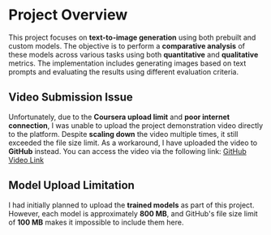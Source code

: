 # Project Overview

This project focuses on **text-to-image generation** using both prebuilt and custom models. The objective is to perform a **comparative analysis** of these models across various tasks using both **quantitative** and **qualitative** metrics. The implementation includes generating images based on text prompts and evaluating the results using different evaluation criteria.

## Video Submission Issue

Unfortunately, due to the **Coursera upload limit** and **poor internet connection**, I was unable to upload the project demonstration video directly to the platform. Despite **scaling down** the video multiple times, it still exceeded the file size limit. As a workaround, I have uploaded the video to **GitHub** instead. You can access the video via the following link: [GitHub Video Link]()

## Model Upload Limitation

I had initially planned to upload the **trained models** as part of this project. However, each model is approximately **800 MB**, and GitHub's file size limit of **100 MB** makes it impossible to include them here.
